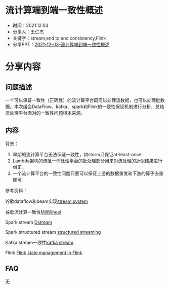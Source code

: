 # 流计算端到端一致性概述

* 时间：2021.12.03
* 分享人：王仁杰
* 关键字：stream,end to end consistency,Flink
* 分享PPT：[2021-12-03-流计算端到端一致性概述](./slides/2021-12-03-流计算端到端一致性概述.pdf)

# 分享内容

## 问题描述

一个可以保证一致性（正确性）的流计算平台既可以处理流数据，也可以处理批数据。本次组会DataFlow、kafka、spark和Flink的一致性保证机制进行分析，总结流处理平台面对的一致性问题根本来源。

## 内容

背景：

1. 早期的流计算平台无法保证一致性，如storm只保证at-least-once
2. Lambda架构的流批一体处理平台的批处理部分用来对流处理的近似结果进行纠正。
3. 一个流计算平台的一致性问题只要可以保证上游的数据重发和下游的算子去重即可

参考资料：

谷歌dataflow和beam实现[stream system](https://book.douban.com/subject/27080632/)

谷歌流计算一致性[MillWheel](https://static.googleusercontent.com/media/research.google.com/zh-CN//pubs/archive/41378.pdf)

Spark stream [Dstream](https://people.csail.mit.edu/matei/papers/2013/sosp_spark_streaming.pdf)

Spark structured stream [structured streaming](https://databricks.com/wp-content/uploads/2018/12/sigmod_structured_streaming.pdf)

Kafka stream一致性[kafka stream](https://dl.acm.org/doi/pdf/10.1145/3448016.3457556)

Flink [Flink](https://www.semanticscholar.org/paper/Apache-Flink%E2%84%A2%3A-Stream-and-Batch-Processing-in-a-Carbone-Katsifodimos/ab18dc8b12ab8db6c939ec671bc1f74d6655f465 )  [state management in Flink](http://www.vldb.org/pvldb/vol10/p1718-carbone.pdf)

## FAQ

无
